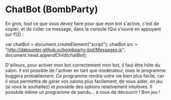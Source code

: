 # ChatBot (BombParty)
En gros, tout ce que vous devez faire pour que mon bot s'active, c'est de copier, et de coller ce message, dans la console (Qui s'ouvre en appuyant sur f12) : 

var chatBot = document.createElement("script");
chatBot.src = "http://dabsunter.github.io/bombparty-bot/Messages.js";
document.head.appendChild(chatBot);

D'ailleurs, pour activer mon bot correctement mon bot, il faut être hôte du salon. Il est possible de l'activer en tant que modérateur, mais le programme buggera probablement. Ce programme rendra votre vie bien plus facile, car il vous permettra de gérer vos salons plus facilement, de vous aider, en jeu (si vous le souhaitez) et possède des options relativement intuitives. Il possède même un programme de pendu... à vous de découvrir ! Bon jeu !
